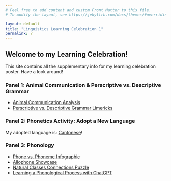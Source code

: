 ```yaml
---
# Feel free to add content and custom Front Matter to this file.
# To modify the layout, see https://jekyllrb.com/docs/themes/#overriding-theme-defaults

layout: default
title: "Linguistics Learning Celebration 1"
permalink: /
---
```



## Welcome to my Learning Celebration!
This site contains all the supplementary info for my learning celebration poster. Have a look around!


### Panel 1: Animal Communication & Perscriptive vs. Descriptive Grammar
* [Animal Communication Analysis](/panel1/animal_communication)
* [Perscriptive vs. Descriptive Grammar Limericks](/panel1/perscriptive_descriptive)


### Panel 2: Phonetics Activity: Adopt a New Language
My adopted language is: [Cantonese](/panel2/cantonese)!


### Panel 3: Phonology
* [Phone vs. Phoneme Infographic](/panel3/phone_phoneme)
* [Allophone Showcase](/panel3/allophones)
* [Natural Classes Connections Puzzle](/panel3/natural_classes)
* [Learning a Phonological Process with ChatGPT](/panel3/chatgpt)

